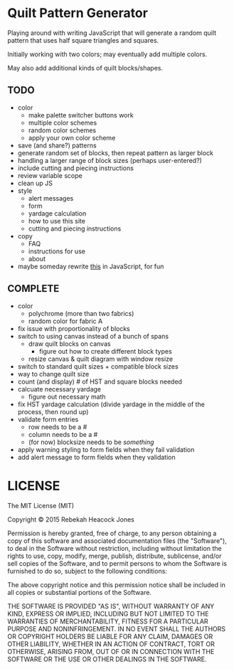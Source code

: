 # Quilt Pattern Generator

Playing around with writing JavaScript that will generate a random quilt pattern that uses half square triangles and squares. 

Initially working with two colors; may eventually add multiple colors.

May also add additional kinds of quilt blocks/shapes.

## TODO
- color
	- make palette switcher buttons work
	- multiple color schemes
	- random color schemes
	- apply your own color scheme
- save (and share?) patterns
- generate random set of blocks, then repeat pattern as larger block
- handling a larger range of block sizes (perhaps user-entered?)
- include cutting and piecing instructions
- review variable scope
- clean up JS
- style
	- alert messages
	- form
	- yardage calculation
	- how to use this site
	- cutting and piecing instructions
- copy
	- FAQ
	- instructions for use
	- about
- maybe someday rewrite [this](http://www.levitated.net/daily/lev9block.html) in JavaScript, for fun

## COMPLETE
- 	color
	- polychrome (more than two fabrics)
	- random color for fabric A
- fix issue with proportionality of blocks
- switch to using canvas instead of a bunch of spans
	- draw quilt blocks on canvas
		- figure out how to create different block types
	- resize canvas & quilt diagram with window resize
- switch to standard quilt sizes + compatible block sizes
- way to change quilt size
- count (and display) # of HST and square blocks needed
- calcuate necessary yardage
  - figure out necessary math
- fix HST yardage calculation (divide yardage in the middle of the process, then round up)
- validate form entries
	- row needs to be a #
	- column needs to be a #
	- (for now) blocksize needs to be *something*
- apply warning styling to form fields when they fail validation
- add alert message to form fields when they validation

# LICENSE

The MIT License (MIT)

Copyright © 2015 Rebekah Heacock Jones

Permission is hereby granted, free of charge, to any person obtaining a copy of this software and associated documentation files (the "Software"), to deal in the Software without restriction, including without limitation the rights to use, copy, modify, merge, publish, distribute, sublicense, and/or sell copies of the Software, and to permit persons to whom the Software is furnished to do so, subject to the following conditions:

The above copyright notice and this permission notice shall be included in all copies or substantial portions of the Software.

THE SOFTWARE IS PROVIDED "AS IS", WITHOUT WARRANTY OF ANY KIND, EXPRESS OR IMPLIED, INCLUDING BUT NOT LIMITED TO THE WARRANTIES OF MERCHANTABILITY, FITNESS FOR A PARTICULAR PURPOSE AND NONINFRINGEMENT. IN NO EVENT SHALL THE AUTHORS OR COPYRIGHT HOLDERS BE LIABLE FOR ANY CLAIM, DAMAGES OR OTHER LIABILITY, WHETHER IN AN ACTION OF CONTRACT, TORT OR OTHERWISE, ARISING FROM, OUT OF OR IN CONNECTION WITH THE SOFTWARE OR THE USE OR OTHER DEALINGS IN THE SOFTWARE.

